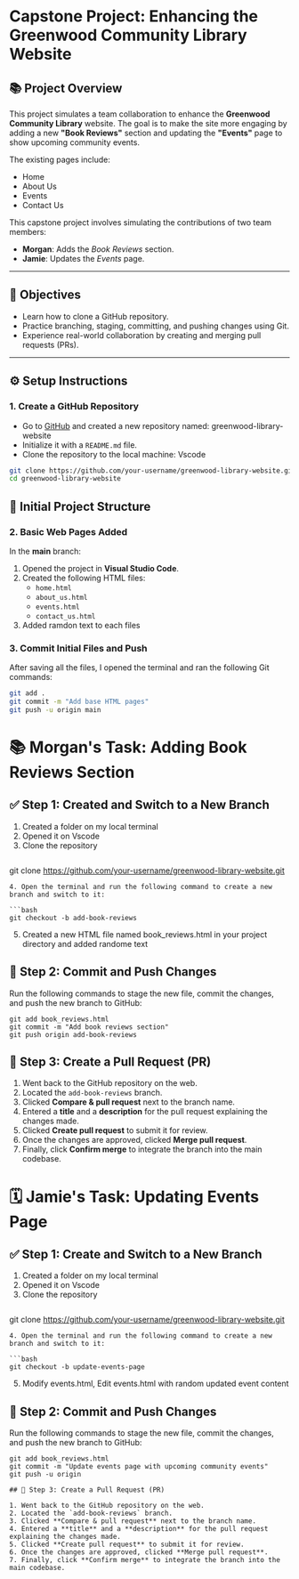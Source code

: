 # Capstone Project: Enhancing the Greenwood Community Library Website

## 📚 Project Overview

This project simulates a team collaboration to enhance the **Greenwood Community Library** website. The goal is to make the site more engaging by adding a new **"Book Reviews"** section and updating the **"Events"** page to show upcoming community events.

The existing pages include:
- Home
- About Us
- Events
- Contact Us

This capstone project involves simulating the contributions of two team members:
- **Morgan**: Adds the *Book Reviews* section.
- **Jamie**: Updates the *Events* page.

---

## 🎯 Objectives

- Learn how to clone a GitHub repository.
- Practice branching, staging, committing, and pushing changes using Git.
- Experience real-world collaboration by creating and merging pull requests (PRs).

---

## ⚙️ Setup Instructions

### 1. Create a GitHub Repository
- Go to [GitHub](https://github.com) and created a new repository named: greenwood-library-website
- Initialize it with a `README.md` file.
- Clone the repository to the local machine: Vscode
```bash
git clone https://github.com/your-username/greenwood-library-website.git
cd greenwood-library-website
```
## 🧱 Initial Project Structure

### 2. Basic Web Pages Added

In the **main** branch:

1. Opened the project in **Visual Studio Code**.
2. Created the following HTML files:
   - `home.html`
   - `about_us.html`
   - `events.html`
   - `contact_us.html`
3. Added ramdon text to each files

### 3. Commit Initial Files and Push

After saving all the files, I opened the terminal and ran the following Git commands:

```bash
git add .
git commit -m "Add base HTML pages"
git push -u origin main
```

# 📚 Morgan's Task: Adding Book Reviews Section

## ✅ Step 1: Created and Switch to a New Branch
1. Created a folder on my local terminal
2. Opened it on Vscode
3. Clone the repository
   ```bash
git clone https://github.com/your-username/greenwood-library-website.git
```
4. Open the terminal and run the following command to create a new branch and switch to it:

```bash
git checkout -b add-book-reviews
```
5. Created a new HTML file named book_reviews.html in your project directory and added randome text

## 💾 Step 2: Commit and Push Changes
Run the following commands to stage the new file, commit the changes, and push the new branch to GitHub:

```
git add book_reviews.html
git commit -m "Add book reviews section"
git push origin add-book-reviews
```

## 🔁 Step 3: Create a Pull Request (PR)

1. Went back to the GitHub repository on the web.
2. Located the `add-book-reviews` branch.
3. Clicked **Compare & pull request** next to the branch name.
4. Entered a **title** and a **description** for the pull request explaining the changes made.
5. Clicked **Create pull request** to submit it for review.
6. Once the changes are approved, clicked **Merge pull request**.
7. Finally, click **Confirm merge** to integrate the branch into the main codebase.


# 🗓️ Jamie's Task: Updating Events Page

## ✅ Step 1: Create and Switch to a New Branch
1. Created a folder on my local terminal
2. Opened it on Vscode
3. Clone the repository
   ```bash
git clone https://github.com/your-username/greenwood-library-website.git
```
4. Open the terminal and run the following command to create a new branch and switch to it:

```bash
git checkout -b update-events-page
```
5. Modify events.html, Edit events.html with random updated event content

## 💾 Step 2: Commit and Push Changes
Run the following commands to stage the new file, commit the changes, and push the new branch to GitHub:

```
git add book_reviews.html
git commit -m "Update events page with upcoming community events"
git push -u origin

## 🔁 Step 3: Create a Pull Request (PR)

1. Went back to the GitHub repository on the web.
2. Located the `add-book-reviews` branch.
3. Clicked **Compare & pull request** next to the branch name.
4. Entered a **title** and a **description** for the pull request explaining the changes made.
5. Clicked **Create pull request** to submit it for review.
6. Once the changes are approved, clicked **Merge pull request**.
7. Finally, click **Confirm merge** to integrate the branch into the main codebase.



